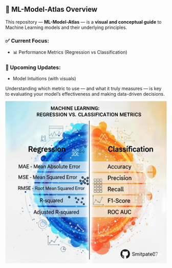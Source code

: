 ## 🧭 ML-Model-Atlas Overview

This repository — **ML-Model-Atlas** — is a **visual and conceptual guide** to Machine Learning models and their underlying principles.

### ✅ Current Focus:
- 📊 Performance Metrics (Regression vs Classification)

### 🚀 Upcoming Updates:
- Model Intuitions (with visuals)

Understanding which metric to use — and what it truly measures — is key to evaluating your model’s effectiveness and making data-driven decisions.

![Performance_metrics](/images/performance_metrics.png)